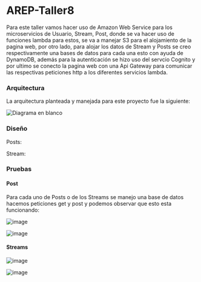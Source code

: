 # AREP-Taller8

Para este taller vamos hacer uso de Amazon Web Service para los microservicios de Usuario, Stream, Post, donde se va hacer uso de funciones lambda para estos, se va a manejar S3 para el alojamiento de la pagina web, por otro lado, para alojar los datos de Stream y Posts se creo respectivamente una bases de datos para cada una esto con ayuda de DynamoDB, además para la autenticación se hizo uso del servcio Cognito y por ultimo se conecto la pagina web con una Api Gateway para comunicar las respectivas peticiones http a los diferentes servicios lambda.  

### Arquitectura 

La arquitectura planteada y manejada para este proyecto fue la siguiente: 

![Diagrama en blanco](https://github.com/XimenaRodriguez20/AREP-Taller8/assets/123812926/cd5fe303-1906-41d7-abc4-f6c0c85affd9)

### Diseño

Posts: 

Stream: 

### Pruebas

#### Post

Para cada uno de Posts o de los Streams se manejo una base de datos hacemos peticiones get y post y podemos observar que esto esta funcionando:

![image](https://github.com/XimenaRodriguez20/AREP-Taller8/assets/123812926/8bf65e19-c231-41fa-8029-94acb77d382f)

![image](https://github.com/XimenaRodriguez20/AREP-Taller8/assets/123812926/c2c2df30-2ead-4abf-a01a-031dd3993c7a)

#### Streams

![image](https://github.com/XimenaRodriguez20/AREP-Taller8/assets/123812969/0e1bce1a-dca7-45bb-88d4-cfaefc04f222)

![image](https://github.com/XimenaRodriguez20/AREP-Taller8/assets/123812969/446bfd50-82bc-4d01-a5a0-62f9d31ca9e2)

